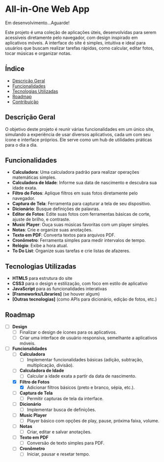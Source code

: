 # All-in-One Web App
Em desenvolvimento...Aguarde!

Este projeto é uma coleção de aplicações úteis, desenvolvidas para serem acessíveis diretamente pelo navegador, com design inspirado em aplicativos móveis. A interface do site é simples, intuitiva e ideal para usuários que buscam realizar tarefas rápidas, como calcular, editar fotos, tocar músicas e organizar notas.

## Índice

- [Descrição Geral](#descrição-geral)
- [Funcionalidades](#funcionalidades)
- [Tecnologias Utilizadas](#tecnologias-utilizadas)
- [Roadmap](#roadmap)
- [Contribuição](#contribuição)


## Descrição Geral

O objetivo deste projeto é reunir várias funcionalidades em um único site, simulando a experiência de usar diversos aplicativos, cada um com seu ícone e interface próprios. Ele serve como um hub de utilidades práticas para o dia a dia.

## Funcionalidades

- **Calculadora**: Uma calculadora padrão para realizar operações matemáticas simples.
- **Calculadora de Idade**: Informe sua data de nascimento e descubra sua idade exata.
- **Filtro de Fotos**: Aplique filtros em suas fotos diretamente pelo navegador.
- **Captura de Tela**: Ferramenta para capturar a tela de seu dispositivo.
- **Dicionário**: Busque definições de palavras.
- **Editor de Fotos**: Edite suas fotos com ferramentas básicas de corte, ajuste de brilho, e contraste.
- **Music Player**: Ouça suas músicas favoritas com um player simples.
- **Notas**: Crie e organize suas anotações.
- **Texto em PDF**: Converta textos para arquivos PDF.
- **Cronômetro**: Ferramenta simples para medir intervalos de tempo.
- **Relógio**: Exibe a hora atual.
- **To Do List**: Organize suas tarefas e crie listas de afazeres.

## Tecnologias Utilizadas

- **HTML5** para estrutura do site
- **CSS3** para o design e estilização, com foco em estilo de aplicativo
- **JavaScript** para as funcionalidades interativas
- **[Frameworks/Libraries]** (se houver algum)
- **[Outras tecnologias]** (como APIs para dicionário, edição de fotos, etc.)

## Roadmap

- [ ] **Design**
  - [ ] Finalizar o design de ícones para os aplicativos.
  - [ ] Criar uma interface de usuário responsiva, semelhante a aplicativos móveis.
  
- [ ] **Funcionalidades**
  - [ ] **Calculadora**
    - [ ] Implementar funcionalidades básicas (adição, subtração, multiplicação, divisão).
  - [ ] **Calculadora de Idade**
    - [ ] Calcular a idade exata a partir da data de nascimento.
  - [x] **Filtro de Fotos**
    - [x] Adicionar filtros básicos (preto e branco, sépia, etc.).
  - [ ] **Captura de Tela**
    - [ ] Permitir capturas de tela da interface.
  - [ ] **Dicionário**
    - [ ] Implementar busca de definições.
  - [ ] **Music Player**
    - [ ] Player básico com opções de play, pause, próxima faixa, volume.
  - [ ] **Notas**
    - [ ] Criar, editar e salvar anotações.
  - [ ] **Texto em PDF**
    - [ ] Conversão de texto simples para PDF.
  - [ ] **Cronômetro**
    - [ ] Iniciar, pausar e resetar tempo.

